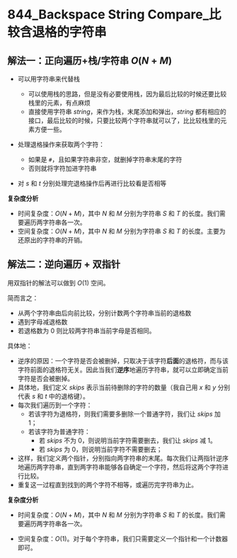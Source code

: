 # 844_Backspace String Compare_比较含退格的字符串

## 解法一：正向遍历+栈/字符串 $O(N+M)$

- 可以用字符串来代替栈
  - 可以使用栈的思路，但是没有必要使用栈，因为最后比较的时候还要比较栈里的元素，有点麻烦
  - 直接使用字符串 $string$，来作为栈，末尾添加和弹出，$string$ 都有相应的接口，最后比较的时候，只要比较两个字符串就可以了，比比较栈里的元素方便一些。

- 处理退格操作来获取两个字符：
  - 如果是 `#`，且如果字符串非空，就删掉字符串末尾的字符
  - 否则就将字符加进字符串
- 对 $s$ 和 $t$ 分别处理完退格操作后再进行比较看是否相等

**复杂度分析**
- 时间复杂度：$O(N+M)$，其中 $N$ 和 $M$ 分别为字符串 $S$ 和 $T$ 的长度。我们需要遍历两字符串各一次。
- 空间复杂度：$O(N+M)$，其中 $N$ 和 $M$ 分别为字符串 $S$ 和 $T$ 的长度。主要为还原出的字符串的开销。

## 解法二：逆向遍历 + 双指针

用双指针的解法可以做到 $O(1)$ 空间。

简而言之：
- 从两个字符串由后向前比较，分别计数两个字符串当前的退格数
- 遇到字母减退格数
- 若退格数为 $0$ 则比较两字符串当前字母是否相同。

具体地：
- 逆序的原因：一个字符是否会被删掉，只取决于该字符**后面**的退格符，而与该字符前面的退格符无关。因此当我们**逆序**地遍历字符串，就可以立即确定当前字符是否会被删掉。
- 具体地，我们定义 $skips$ 表示当前待删除的字符的数量（我自己用 $x$ 和 $y$ 分别代表 $s$ 和 $t$ 中的退格键）。
- 每次我们遍历到一个字符：
  - 若该字符为退格符，则我们需要多删除一个普通字符，我们让 $skips$ 加 $1$；
  - 若该字符为普通字符：
    - 若 $skips$ 不为 $0$，则说明当前字符需要删去，我们让 $skips$ 减 $1$。
    - 若 $skips$ 为 $0$，则说明当前字符不需要删去；
- 这样，我们定义两个指针，分别指向两字符串的末尾。每次我们让两指针逆序地遍历两字符串，直到两字符串能够各自确定一个字符，然后将这两个字符进行比较。
- 重复这一过程直到找到的两个字符不相等，或遍历完字符串为止。

**复杂度分析**

- 时间复杂度：$O(N+M)$，其中 $N$ 和 $M$ 分别为字符串 $S$ 和 $T$ 的长度。我们需要遍历两字符串各一次。

- 空间复杂度：$O(1)$。对于每个字符串，我们只需要定义一个指针和一个计数器即可。

